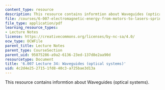 ```yaml
---
content_type: resource
description: This resource contains informtion about Waveguides (optical systems).
file: /courses/6-007-electromagnetic-energy-from-motors-to-lasers-spring-2011/4c2d4e2527151fd840c3a725bae3d13a_MIT6_007S11_lec34.pdf
file_type: application/pdf
learning_resource_types:
- Lecture Notes
license: https://creativecommons.org/licenses/by-nc-sa/4.0/
ocw_type: OCWFile
parent_title: Lecture Notes
parent_type: CourseSection
parent_uid: 95875286-a9a2-6136-23ed-137d8e2aa90d
resourcetype: Document
title: '6.007 Lecture 34: Waveguides (optical systems)'
uid: 4c2d4e25-2715-1fd8-40c3-a725bae3d13a
---
```

This resource contains informtion about Waveguides (optical systems).